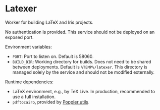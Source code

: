 # Latexer

Worker for building LaTeX and Iris projects.

No authentication is provided. This service should not be deployed on an exposed
port.

Environment variables:

- `PORT`: Port to listen on. Default is 58060.
- `BUILD_DIR`: Working directory for builds. Does not need to be shared between
  deployments. Default is `%TEMP%/latexer`. This directory is managed solely by
  the service and should not be modified externally.

Runtime dependencies:

- LaTeX environment, e.g., by TeX Live. In production, recommended to use a full
  installation.
- `pdftocairo`, provided by [Poppler utils](https://poppler.freedesktop.org/).
